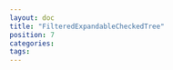 ```yaml
---
layout: doc
title: "FilteredExpandableCheckedTree"
position: 7
categories: 
tags: 
---
```




 

 

